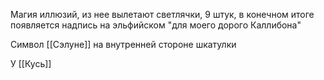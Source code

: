 Магия иллюзий, из нее вылетают светлячки, 9 штук, в конечном итоге появляется надпись на эльфийском "для моего дорого Каллибона"

Символ [[Сэлуне]] на внутренней стороне шкатулки

У [[Кусь]]
